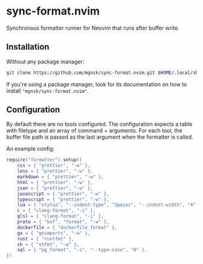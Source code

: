 # sync-format.nvim

Synchronous formatter runner for Neovim that runs after buffer write.

## Installation

Without any package manager:

```sh
git clone https://github.com/mgnsk/sync-format.nvim.git $HOME/.local/share/nvim/site/pack/pkg/start/sync-format.nvim
```

If you're using a package manager, look for its documentation on how to install `"mgnsk/sync-format.nvim"`.

## Configuration

By default there are no tools configured. The configuration expects a table with filetype and an array of command + arguments.
For each tool, the buffer file path is passed as the last argument when the formatter is called.

An example config:

```lua
require("formatter").setup({
    css = { "prettier", "-w" },
    less = { "prettier", "-w" },
    markdown = { "prettier", "-w" },
    html = { "prettier", "-w" },
    json = { "prettier", "-w" },
    javascript = { "prettier", "-w" },
    typescript = { "prettier", "-w" },
    lua = { "stylua", "--indent-type", "Spaces", "--indent-width", "4" },
    c = { "clang-format", "-i" },
    glsl = { "clang-format", "-i" },
    proto = { "buf", "format", "-w" },
    dockerfile = { "dockerfile_format" },
    go = { "goimports", "-w" },
    rust = { "rustfmt" },
    sh = { "shfmt", "-w" },
    sql = { "pg_format", "-i", "--type-case", "0" },
})
```
